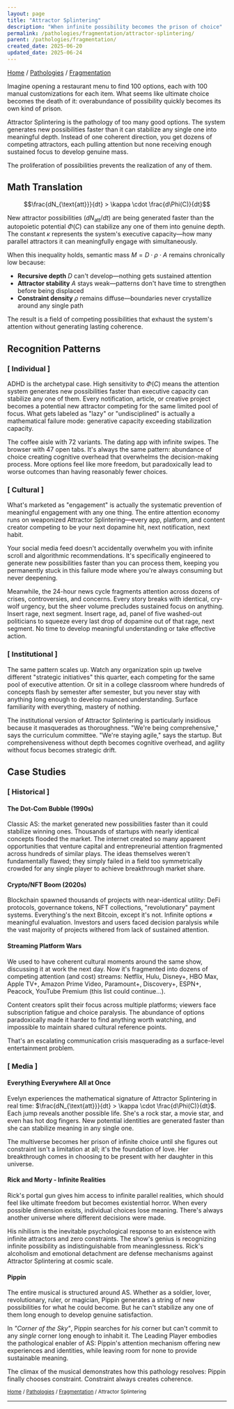 ```yaml
---
layout: page
title: "Attractor Splintering"
description: "When infinite possibility becomes the prison of choice"
permalink: /pathologies/fragmentation/attractor-splintering/
parent: /pathologies/fragmentation/
created_date: 2025-06-20
updated_date: 2025-06-24
---
```


[Home](/) / [Pathologies](/pathologies/) / [Fragmentation](/pathologies/fragmentation/)

Imagine opening a restaurant menu to find 100 options, each with 100 manual customizations for each item. What seems like ultimate choice becomes the death of it: overabundance of possibility quickly becomes its own kind of prison.

Attractor Splintering is the pathology of too many good options. The system generates new possibilities faster than it can stabilize any single one into meaningful depth. Instead of one coherent direction, you get dozens of competing attractors, each pulling attention but none receiving enough sustained focus to develop genuine mass.

The proliferation of possibilities prevents the realization of any of them.

## Math Translation

$$\frac{dN_{\text{att}}}{dt} > \kappa \cdot \frac{d\Phi(C)}{dt}$$

New attractor possibilities $(dN_{\text{att}}/dt)$ are being generated faster than the autopoietic potential $\Phi(C)$ can stabilize any one of them into genuine depth. The constant $\kappa$ represents the system's executive capacity—how many parallel attractors it can meaningfully engage with simultaneously.

When this inequality holds, semantic mass $M = D \cdot \rho \cdot A$ remains chronically low because:
- **Recursive depth** $D$ can't develop—nothing gets sustained attention
- **Attractor stability** $A$ stays weak—patterns don't have time to strengthen before being displaced
- **Constraint density** $\rho$ remains diffuse—boundaries never crystallize around any single path

The result is a field of competing possibilities that exhaust the system's attention without generating lasting coherence.

## Recognition Patterns

### [ Individual ]

ADHD is the archetypal case. High sensitivity to $\Phi(C)$ means the attention system generates new possibilities faster than executive capacity can stabilize any one of them. Every notification, article, or creative project becomes a potential new attractor competing for the same limited pool of focus. What gets labeled as "lazy" or "undisciplined" is actually a mathematical failure mode: generative capacity exceeding stabilization capacity.

The coffee aisle with 72 variants. The dating app with infinite swipes. The browser with 47 open tabs. It's always the same pattern: abundance of choice creating cognitive overhead that overwhelms the decision-making process. More options feel like more freedom, but paradoxically lead to worse outcomes than having reasonably fewer choices.

### [ Cultural ]

What's marketed as "engagement" is actually the systematic prevention of meaningful engagement with any one thing. The entire attention economy runs on weaponized Attractor Splintering—every app, platform, and content creator competing to be your next dopamine hit, next notification, next habit.

Your social media feed doesn't accidentally overwhelm you with infinite scroll and algorithmic recommendations. It's specifically engineered to generate new possibilities faster than you can process them, keeping you permanently stuck in this failure mode where you're always consuming but never deepening.

Meanwhile, the 24-hour news cycle fragments attention across dozens of crises, controversies, and concerns. Every story breaks with identical, cry-wolf urgency, but the sheer volume precludes sustained focus on anything. Insert rage, next segment. Insert rage, ad, panel of five washed-out politicians to squeeze every last drop of dopamine out of that rage, next segment. No time to develop meaningful understanding or take effective action.

### [ Institutional ]

The same pattern scales up. Watch any organization spin up twelve different "strategic initiatives" this quarter, each competing for the same pool of executive attention. Or sit in a college classroom where hundreds of concepts flash by semester after semester, but you never stay with anything long enough to develop nuanced understanding. Surface familiarity with everything, mastery of nothing.

The institutional version of Attractor Splintering is particularly insidious because it masquerades as thoroughness. "We're being comprehensive," says the curriculum committee. "We're staying agile," says the startup. But comprehensiveness without depth becomes cognitive overhead, and agility without focus becomes strategic drift.

## Case Studies

### [ Historical ]

#### The Dot-Com Bubble (1990s)

Classic AS: the market generated new possibilities faster than it could stabilize winning ones. Thousands of startups with nearly identical concepts flooded the market. The internet created so many apparent opportunities that venture capital and entrepreneurial attention fragmented across hundreds of similar plays. The ideas themselves weren't fundamentally flawed; they simply failed in a field too symmetrically crowded for any single player to achieve breakthrough market share.

#### Crypto/NFT Boom (2020s)

Blockchain spawned thousands of projects with near-identical utility: DeFi protocols, governance tokens, NFT collections, "revolutionary" payment systems. Everything's the next Bitcoin, except it's not. Infinite options $≠$ meaningful evaluation. Investors and users faced decision paralysis while the vast majority of projects withered from lack of sustained attention.

#### Streaming Platform Wars

We used to have coherent cultural moments around the same show, discussing it at work the next day. Now it's fragmented into dozens of competing attention (and cost) streams: Netflix, Hulu, Disney+, HBO Max, Apple TV+, Amazon Prime Video, Paramount+, Discovery+, ESPN+, Peacock, YouTube Premium (this list could continue...).

Content creators split their focus across multiple platforms; viewers face subscription fatigue and choice paralysis. The abundance of options paradoxically made it harder to find anything worth watching, and impossible to maintain shared cultural reference points.

That's an escalating communication crisis masquerading as a surface-level entertainment problem.

### [ Media ]

#### Everything Everywhere All at Once

Evelyn experiences the mathematical signature of Attractor Splintering in real time: $\frac{dN_{\text{att}}}{dt} > \kappa \cdot \frac{d\Phi(C)}{dt}$. Each jump reveals another possible life. She's a rock star, a movie star, and even has hot dog fingers. New potential identities are generated faster than she can stabilize meaning in any single one.

The multiverse becomes her prison of infinite choice until she figures out constraint isn't a limitation at all; it's the foundation of love. Her breakthrough comes in choosing to be present with her daughter in this universe.

#### Rick and Morty - Infinite Realities

Rick's portal gun gives him access to infinite parallel realities, which should feel like ultimate freedom but becomes existential horror. When every possible dimension exists, individual choices lose meaning. There's always another universe where different decisions were made.

His nihilism is the inevitable psychological response to an existence with infinite attractors and zero constraints. The show's genius is recognizing infinite possibility as indistinguishable from meaninglessness. Rick's alcoholism and emotional detachment are defense mechanisms against Attractor Splintering at cosmic scale.

#### Pippin

The entire musical is structured around AS. Whether as a soldier, lover, revolutionary, ruler, or magician, Pippin generates a string of new possibilities for what he could become. But he can't stabilize any one of them long enough to develop genuine satisfaction.

In *"Corner of the Sky"*, Pippin searches for *his* corner but can't commit to any *single* corner long enough to inhabit it. The Leading Player embodies the pathological enabler of AS: Pippin's attention mechanism offering new experiences and identities, while leaving room for none to provide sustainable meaning.

The climax of the musical demonstrates how this pathology resolves: Pippin finally chooses constraint. Constraint always creates coherence.

<small>[Home](/) / [Pathologies](/pathologies/) / [Fragmentation](/pathologies/fragmentation/) / Attractor Splintering</small>

---